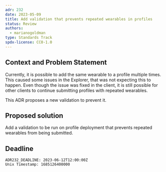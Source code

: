 ```yaml
---
adr: 232
date: 2023-05-09
title: Add validation that prevents repeated wearables in profiles
status: Review
authors:
  - marianogoldman
type: Standards Track
spdx-license: CC0-1.0
---
```


## Context and Problem Statement

Currently, it is possible to add the same wearable to a profile multiple times.
This caused some issues in the Explorer, that was not expecting this to 
happen. Even though the issue was fixed in the client, it is still possible 
for other clients to continue submitting profiles with repeated wearables.

This ADR proposes a new validation to prevent it.

## Proposed solution

Add a validation to be run on profile deployment that prevents repeated
wearables from being submitted.

## Deadline

    ADR232_DEADLINE: 2023-06-12T12:00:00Z
    Unix Timestamp: 1685126400000
